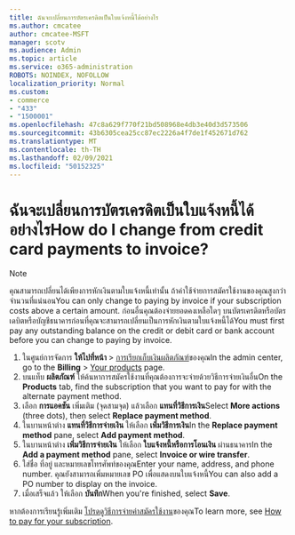 ```yaml
---
title: ฉันจะเปลี่ยนการบัตรเครดิตเป็นใบแจ้งหนี้ได้อย่างไร
ms.author: cmcatee
author: cmcatee-MSFT
manager: scotv
ms.audience: Admin
ms.topic: article
ms.service: o365-administration
ROBOTS: NOINDEX, NOFOLLOW
localization_priority: Normal
ms.custom:
- commerce
- "433"
- "1500001"
ms.openlocfilehash: 47c8a629f770f21bd508968e4db3e40d3d573506
ms.sourcegitcommit: 43b6305cea25cc87ec2226a4f7de1f452671d762
ms.translationtype: MT
ms.contentlocale: th-TH
ms.lasthandoff: 02/09/2021
ms.locfileid: "50152325"
---
```

# <a name="how-do-i-change-from-credit-card-payments-to-invoice"></a><span data-ttu-id="fcac4-102">ฉันจะเปลี่ยนการบัตรเครดิตเป็นใบแจ้งหนี้ได้อย่างไร</span><span class="sxs-lookup"><span data-stu-id="fcac4-102">How do I change from credit card payments to invoice?</span></span>

> [!NOTE]
> <span data-ttu-id="fcac4-103">คุณสามารถเปลี่ยนได้เพียงการหักเงินตามใบแจ้งหนี้เท่านั้น ถ้าค่าใช้จ่ายการสมัครใช้งานของคุณสูงกว่าจํานวนที่แน่นอน</span><span class="sxs-lookup"><span data-stu-id="fcac4-103">You can only change to paying by invoice if your subscription costs above a certain amount.</span></span> <span data-ttu-id="fcac4-104">ก่อนอื่นคุณต้องจ่ายยอดคงเหลือใดๆ บนบัตรเครดิตหรือบัตรเดบิตหรือบัญชีธนาคารก่อนที่คุณจะสามารถเปลี่ยนเป็นการหักเงินตามใบแจ้งหนี้ได้</span><span class="sxs-lookup"><span data-stu-id="fcac4-104">You must first pay any outstanding balance on the credit or debit card or bank account before you can change to paying by invoice.</span></span>

1. <span data-ttu-id="fcac4-105">ในศูนย์การจัดการ **ให้ไปที่หน้า**  >  [การเรียกเก็บเงินผลิตภัณฑ์](https://go.microsoft.com/fwlink/p/?linkid=842054)ของคุณ</span><span class="sxs-lookup"><span data-stu-id="fcac4-105">In the admin center, go to the **Billing** > [Your products](https://go.microsoft.com/fwlink/p/?linkid=842054) page.</span></span>
2. <span data-ttu-id="fcac4-106">บนแท็บ **ผลิตภัณฑ์** ให้ค้นหาการสมัครใช้งานที่คุณต้องการจะจ่ายด้วยวิธีการจ่ายเงินอื่น</span><span class="sxs-lookup"><span data-stu-id="fcac4-106">On the **Products** tab, find the subscription that you want to pay for with the alternate payment method.</span></span>
3. <span data-ttu-id="fcac4-107">เลือก **การแอคชัน** เพิ่มเติม (จุดสามจุด) แล้วเลือก **แทนที่วิธีการเงิน**</span><span class="sxs-lookup"><span data-stu-id="fcac4-107">Select **More actions** (three dots), then select **Replace payment method**.</span></span>
4. <span data-ttu-id="fcac4-108">ในบานหน้าต่าง **แทนที่วิธีการจ่ายเงิน** ให้เลือก **เพิ่มวิธีการเงิน**</span><span class="sxs-lookup"><span data-stu-id="fcac4-108">In the **Replace payment method** pane, select **Add payment method**.</span></span>
5. <span data-ttu-id="fcac4-109">ในบานหน้าต่าง **เพิ่มวิธีการจ่ายเงิน** ให้เลือก **ใบแจ้งหนี้หรือการโอนเงิน** ผ่านธนาคาร</span><span class="sxs-lookup"><span data-stu-id="fcac4-109">In the **Add a payment method** pane, select **Invoice or wire transfer**.</span></span>
6. <span data-ttu-id="fcac4-110">ใส่ชื่อ ที่อยู่ และหมายเลขโทรศัพท์ของคุณ</span><span class="sxs-lookup"><span data-stu-id="fcac4-110">Enter your name, address, and phone number.</span></span> <span data-ttu-id="fcac4-111">คุณยังสามารถเพิ่มหมายเลข PO เพื่อแสดงบนใบแจ้งหนี้</span><span class="sxs-lookup"><span data-stu-id="fcac4-111">You can also add a PO number to display on the invoice.</span></span>
7. <span data-ttu-id="fcac4-112">เมื่อเสร็จแล้ว ให้เลือก **บันทึก**</span><span class="sxs-lookup"><span data-stu-id="fcac4-112">When you're finished, select **Save**.</span></span>

<span data-ttu-id="fcac4-113">หากต้องการเรียนรู้เพิ่มเติม [โปรดดูวิธีการจ่ายค่าสมัครใช้งาน](https://docs.microsoft.com/microsoft-365/commerce/billing-and-payments/pay-for-your-subscription)ของคุณ</span><span class="sxs-lookup"><span data-stu-id="fcac4-113">To learn more, see [How to pay for your subscription](https://docs.microsoft.com/microsoft-365/commerce/billing-and-payments/pay-for-your-subscription).</span></span>
